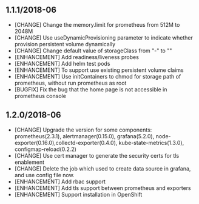 ## 1.1.1/2018-06
* [CHANGE] Change the memory.limit for prometheus from 512M to 2048M
* [CHANGE] Use useDynamicProvisioning parameter to indicate whether provision persistent volume dynamically
* [CHANGE] Change default value of storageClass from "-" to ""
* [ENHANCEMENT] Add readiness/liveness probes
* [ENHANCEMENT] Add helm test pods
* [ENHANCEMENT] To support use existing persistent volume claims
* [ENHANCEMENT] Use initContainers to chmod for storage path of prometheus, without run prometheus as root
* [BUGFIX] Fix the bug that the home page is not accessible in prometheus console

## 1.2.0/2018-06
* [CHANGE] Upgrade the version for some components: prometheus(2.3.1), alertmanager(0.15.0), grafana(5.2.0), node-exporter(0.16.0),collectd-exporter(0.4.0), kube-state-metrics(1.3.0), configmap-reload(0.2.2)
* [CHANGE] Use cert manager to generate the security certs for tls enablement
* [CHANGE] Delete the job which used to create data source in grafana, and use config file now.
* [ENHANCEMENT] Add rbac support
* [ENHANCEMENT] Add tls support between prometheus and exporters
* [ENHANCEMENT] Support installation in OpenShift